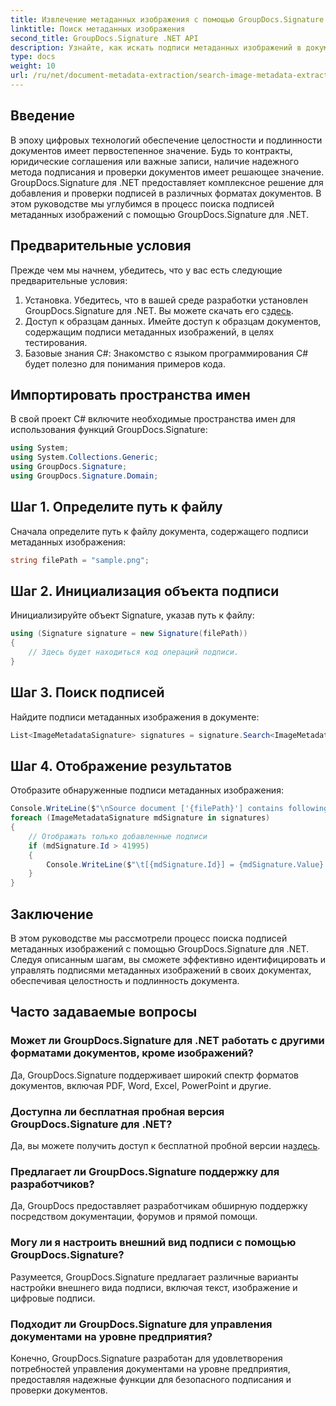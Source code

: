 ```yaml
---
title: Извлечение метаданных изображения с помощью GroupDocs.Signature
linktitle: Поиск метаданных изображения
second_title: GroupDocs.Signature .NET API
description: Узнайте, как искать подписи метаданных изображений в документах с помощью GroupDocs.Signature для .NET. Повышайте целостность и подлинность документов без особых усилий.
type: docs
weight: 10
url: /ru/net/document-metadata-extraction/search-image-metadata-extraction/
---
```

## Введение
В эпоху цифровых технологий обеспечение целостности и подлинности документов имеет первостепенное значение. Будь то контракты, юридические соглашения или важные записи, наличие надежного метода подписания и проверки документов имеет решающее значение. GroupDocs.Signature для .NET предоставляет комплексное решение для добавления и проверки подписей в различных форматах документов. В этом руководстве мы углубимся в процесс поиска подписей метаданных изображений с помощью GroupDocs.Signature для .NET. 
## Предварительные условия
Прежде чем мы начнем, убедитесь, что у вас есть следующие предварительные условия:
1.  Установка. Убедитесь, что в вашей среде разработки установлен GroupDocs.Signature для .NET. Вы можете скачать его с[здесь](https://releases.groupdocs.com/signature/net/).
2. Доступ к образцам данных. Имейте доступ к образцам документов, содержащим подписи метаданных изображений, в целях тестирования.
3. Базовые знания C#: Знакомство с языком программирования C# будет полезно для понимания примеров кода.

## Импортировать пространства имен
В свой проект C# включите необходимые пространства имен для использования функций GroupDocs.Signature:
```csharp
using System;
using System.Collections.Generic;
using GroupDocs.Signature;
using GroupDocs.Signature.Domain;
```
## Шаг 1. Определите путь к файлу
Сначала определите путь к файлу документа, содержащего подписи метаданных изображения:
```csharp
string filePath = "sample.png";
```
## Шаг 2. Инициализация объекта подписи
Инициализируйте объект Signature, указав путь к файлу:
```csharp
using (Signature signature = new Signature(filePath))
{
    // Здесь будет находиться код операций подписи.
}
```
## Шаг 3. Поиск подписей
Найдите подписи метаданных изображения в документе:
```csharp
List<ImageMetadataSignature> signatures = signature.Search<ImageMetadataSignature>(SignatureType.Metadata);
```
## Шаг 4. Отображение результатов
Отобразите обнаруженные подписи метаданных изображения:
```csharp
Console.WriteLine($"\nSource document ['{filePath}'] contains following signatures.");
foreach (ImageMetadataSignature mdSignature in signatures)
{
    // Отображать только добавленные подписи
    if (mdSignature.Id > 41995)
    {
        Console.WriteLine($"\t[{mdSignature.Id}] = {mdSignature.Value} ({mdSignature.Type})");
    }
}
```

## Заключение
В этом руководстве мы рассмотрели процесс поиска подписей метаданных изображений с помощью GroupDocs.Signature для .NET. Следуя описанным шагам, вы сможете эффективно идентифицировать и управлять подписями метаданных изображений в своих документах, обеспечивая целостность и подлинность документа.
## Часто задаваемые вопросы
### Может ли GroupDocs.Signature для .NET работать с другими форматами документов, кроме изображений?
Да, GroupDocs.Signature поддерживает широкий спектр форматов документов, включая PDF, Word, Excel, PowerPoint и другие.
### Доступна ли бесплатная пробная версия GroupDocs.Signature для .NET?
Да, вы можете получить доступ к бесплатной пробной версии на[здесь](https://releases.groupdocs.com/).
### Предлагает ли GroupDocs.Signature поддержку для разработчиков?
Да, GroupDocs предоставляет разработчикам обширную поддержку посредством документации, форумов и прямой помощи.
### Могу ли я настроить внешний вид подписи с помощью GroupDocs.Signature?
Разумеется, GroupDocs.Signature предлагает различные варианты настройки внешнего вида подписи, включая текст, изображение и цифровые подписи.
### Подходит ли GroupDocs.Signature для управления документами на уровне предприятия?
Конечно, GroupDocs.Signature разработан для удовлетворения потребностей управления документами на уровне предприятия, предоставляя надежные функции для безопасного подписания и проверки документов.